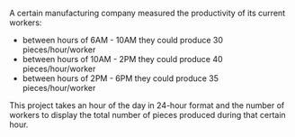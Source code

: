 A certain manufacturing company measured the productivity of its current workers:
- between hours of 6AM - 10AM they could produce 30 pieces/hour/worker
- between hours of 10AM - 2PM they could produce 40 pieces/hour/worker
- between hours of 2PM - 6PM they could produce 35 pieces/hour/worker

This project takes an hour of the day in 24-hour format and the number of workers 
to display the total number of pieces produced during that certain hour.
